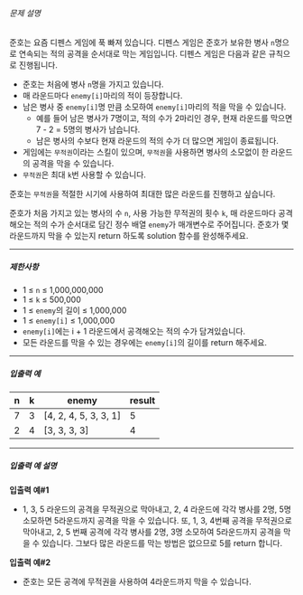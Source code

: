 
###### 문제 설명


준호는 요즘 디펜스 게임에 푹 빠져 있습니다. 디펜스 게임은 준호가 보유한 병사 `n`명으로 연속되는 적의 공격을 순서대로 막는 게임입니다. 디펜스 게임은 다음과 같은 규칙으로 진행됩니다.


* 준호는 처음에 병사 `n`명을 가지고 있습니다.
* 매 라운드마다 `enemy[i]`마리의 적이 등장합니다.
* 남은 병사 중 `enemy[i]`명 만큼 소모하여 `enemy[i]`마리의 적을 막을 수 있습니다.
	+ 예를 들어 남은 병사가 7명이고, 적의 수가 2마리인 경우, 현재 라운드를 막으면 7 \- 2 \= 5명의 병사가 남습니다.
	+ 남은 병사의 수보다 현재 라운드의 적의 수가 더 많으면 게임이 종료됩니다.
* 게임에는 `무적권`이라는 스킬이 있으며, `무적권`을 사용하면 병사의 소모없이 한 라운드의 공격을 막을 수 있습니다.
* `무적권`은 최대 `k`번 사용할 수 있습니다.


준호는 `무적권`을 적절한 시기에 사용하여 최대한 많은 라운드를 진행하고 싶습니다.


준호가 처음 가지고 있는 병사의 수 `n`, 사용 가능한 무적권의 횟수 `k`, 매 라운드마다 공격해오는 적의 수가 순서대로 담긴 정수 배열 `enemy`가 매개변수로 주어집니다. 준호가 몇 라운드까지 막을 수 있는지 return 하도록 solution 함수를 완성해주세요.




---


##### 제한사항


* 1 ≤ `n` ≤ 1,000,000,000
* 1 ≤ `k` ≤ 500,000
* 1 ≤ `enemy`의 길이 ≤ 1,000,000
* 1 ≤ `enemy[i]` ≤ 1,000,000
* `enemy[i]`에는 i \+ 1 라운드에서 공격해오는 적의 수가 담겨있습니다.
* 모든 라운드를 막을 수 있는 경우에는 `enemy[i]`의 길이를 return 해주세요.




---


##### 입출력 예




| n | k | enemy | result |
| --- | --- | --- | --- |
| 7 | 3 | \[4, 2, 4, 5, 3, 3, 1] | 5 |
| 2 | 4 | \[3, 3, 3, 3] | 4 |




---


##### 입출력 예 설명


**입출력 예\#1**


* 1, 3, 5 라운드의 공격을 무적권으로 막아내고, 2, 4 라운드에 각각 병사를 2명, 5명 소모하면 5라운드까지 공격을 막을 수 있습니다. 또, 1, 3, 4번째 공격을 무적권으로 막아내고, 2, 5 번째 공격에 각각 병사를 2명, 3명 소모하여 5라운드까지 공격을 막을 수 있습니다. 그보다 많은 라운드를 막는 방법은 없으므로 5를 return 합니다.


**입출력 예\#2**


* 준호는 모든 공격에 무적권을 사용하여 4라운드까지 막을 수 있습니다.




